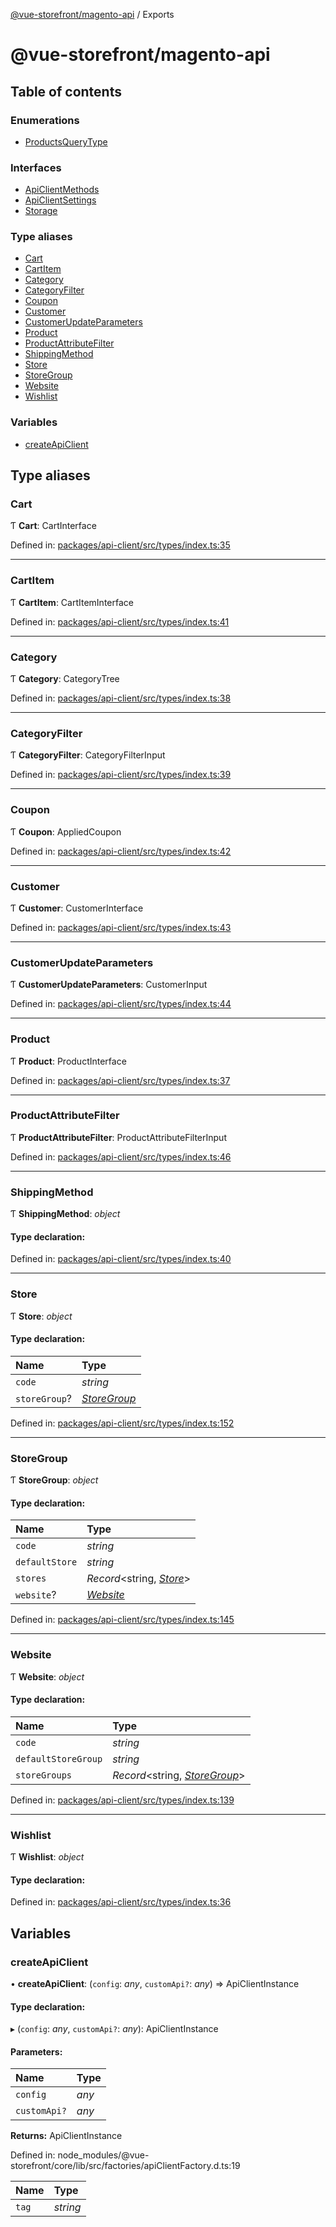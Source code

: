 [@vue-storefront/magento-api](README.md) / Exports

# @vue-storefront/magento-api

## Table of contents

### Enumerations

- [ProductsQueryType](enums/productsquerytype.md)

### Interfaces

- [ApiClientMethods](interfaces/apiclientmethods.md)
- [ApiClientSettings](interfaces/apiclientsettings.md)
- [Storage](interfaces/storage.md)

### Type aliases

- [Cart](modules.md#cart)
- [CartItem](modules.md#cartitem)
- [Category](modules.md#category)
- [CategoryFilter](modules.md#categoryfilter)
- [Coupon](modules.md#coupon)
- [Customer](modules.md#customer)
- [CustomerUpdateParameters](modules.md#customerupdateparameters)
- [Product](modules.md#product)
- [ProductAttributeFilter](modules.md#productattributefilter)
- [ShippingMethod](modules.md#shippingmethod)
- [Store](modules.md#store)
- [StoreGroup](modules.md#storegroup)
- [Website](modules.md#website)
- [Wishlist](modules.md#wishlist)

### Variables

- [createApiClient](modules.md#createapiclient)

## Type aliases

### Cart

Ƭ **Cart**: CartInterface

Defined in: [packages/api-client/src/types/index.ts:35](https://github.com/vuestorefront/magento2/blob/92b9847/packages/api-client/src/types/index.ts#L35)

___

### CartItem

Ƭ **CartItem**: CartItemInterface

Defined in: [packages/api-client/src/types/index.ts:41](https://github.com/vuestorefront/magento2/blob/92b9847/packages/api-client/src/types/index.ts#L41)

___

### Category

Ƭ **Category**: CategoryTree

Defined in: [packages/api-client/src/types/index.ts:38](https://github.com/vuestorefront/magento2/blob/92b9847/packages/api-client/src/types/index.ts#L38)

___

### CategoryFilter

Ƭ **CategoryFilter**: CategoryFilterInput

Defined in: [packages/api-client/src/types/index.ts:39](https://github.com/vuestorefront/magento2/blob/92b9847/packages/api-client/src/types/index.ts#L39)

___

### Coupon

Ƭ **Coupon**: AppliedCoupon

Defined in: [packages/api-client/src/types/index.ts:42](https://github.com/vuestorefront/magento2/blob/92b9847/packages/api-client/src/types/index.ts#L42)

___

### Customer

Ƭ **Customer**: CustomerInterface

Defined in: [packages/api-client/src/types/index.ts:43](https://github.com/vuestorefront/magento2/blob/92b9847/packages/api-client/src/types/index.ts#L43)

___

### CustomerUpdateParameters

Ƭ **CustomerUpdateParameters**: CustomerInput

Defined in: [packages/api-client/src/types/index.ts:44](https://github.com/vuestorefront/magento2/blob/92b9847/packages/api-client/src/types/index.ts#L44)

___

### Product

Ƭ **Product**: ProductInterface

Defined in: [packages/api-client/src/types/index.ts:37](https://github.com/vuestorefront/magento2/blob/92b9847/packages/api-client/src/types/index.ts#L37)

___

### ProductAttributeFilter

Ƭ **ProductAttributeFilter**: ProductAttributeFilterInput

Defined in: [packages/api-client/src/types/index.ts:46](https://github.com/vuestorefront/magento2/blob/92b9847/packages/api-client/src/types/index.ts#L46)

___

### ShippingMethod

Ƭ **ShippingMethod**: *object*

#### Type declaration:

Defined in: [packages/api-client/src/types/index.ts:40](https://github.com/vuestorefront/magento2/blob/92b9847/packages/api-client/src/types/index.ts#L40)

___

### Store

Ƭ **Store**: *object*

#### Type declaration:

Name | Type |
:------ | :------ |
`code` | *string* |
`storeGroup`? | [*StoreGroup*](modules.md#storegroup) |

Defined in: [packages/api-client/src/types/index.ts:152](https://github.com/vuestorefront/magento2/blob/92b9847/packages/api-client/src/types/index.ts#L152)

___

### StoreGroup

Ƭ **StoreGroup**: *object*

#### Type declaration:

Name | Type |
:------ | :------ |
`code` | *string* |
`defaultStore` | *string* |
`stores` | *Record*<string, [*Store*](modules.md#store)\> |
`website`? | [*Website*](modules.md#website) |

Defined in: [packages/api-client/src/types/index.ts:145](https://github.com/vuestorefront/magento2/blob/92b9847/packages/api-client/src/types/index.ts#L145)

___

### Website

Ƭ **Website**: *object*

#### Type declaration:

Name | Type |
:------ | :------ |
`code` | *string* |
`defaultStoreGroup` | *string* |
`storeGroups` | *Record*<string, [*StoreGroup*](modules.md#storegroup)\> |

Defined in: [packages/api-client/src/types/index.ts:139](https://github.com/vuestorefront/magento2/blob/92b9847/packages/api-client/src/types/index.ts#L139)

___

### Wishlist

Ƭ **Wishlist**: *object*

#### Type declaration:

Defined in: [packages/api-client/src/types/index.ts:36](https://github.com/vuestorefront/magento2/blob/92b9847/packages/api-client/src/types/index.ts#L36)

## Variables

### createApiClient

• **createApiClient**: (`config`: *any*, `customApi?`: *any*) => ApiClientInstance

#### Type declaration:

▸ (`config`: *any*, `customApi?`: *any*): ApiClientInstance

#### Parameters:

Name | Type |
:------ | :------ |
`config` | *any* |
`customApi?` | *any* |

**Returns:** ApiClientInstance

Defined in: node_modules/@vue-storefront/core/lib/src/factories/apiClientFactory.d.ts:19

Name | Type |
:------ | :------ |
`tag` | *string* |
